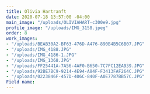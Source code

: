 ```yaml
---
title: Olivia Hartranft
date: 2020-07-18 13:57:00 -04:00
main_image: "/uploads/OLIVIAHART-c300e9.jpg"
profile_image: "/uploads/IMG_3158.jpeg"
order: 8
work_images:
- "/uploads/BEAB30A2-BF63-476D-A476-890B4B5C6B07.JPG"
- "/uploads/IMG_4188.JPG"
- "/uploads/IMG_4186-1.JPG"
- "/uploads/IMG_1368.JPG"
- "/uploads/FF25441A-7A56-4AF0-B650-7C7FC12EA939.JPG"
- "/uploads/92BE7BC9-9214-4E94-A84F-F3413FAF264C.JPG"
- "/uploads/0223846F-457D-406C-840F-A0E7787BB57C.JPG"
Field name: 
---
```


